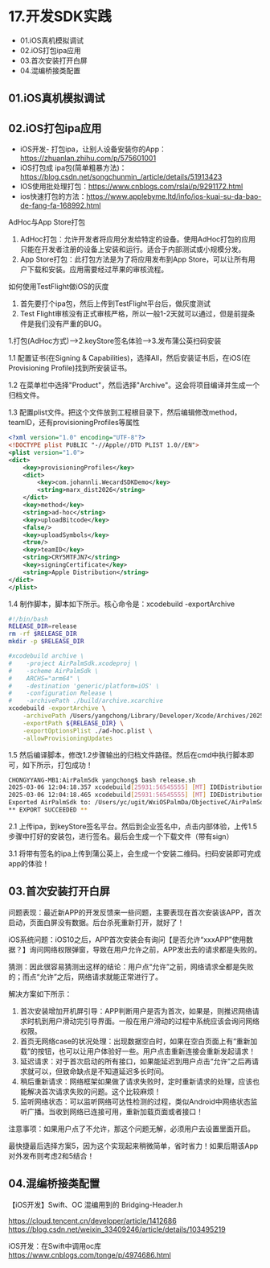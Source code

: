# 17.开发SDK实践
- 01.iOS真机模拟调试
- 02.iOS打包ipa应用
- 03.首次安装打开白屏
- 04.混编桥接类配置


## 01.iOS真机模拟调试




## 02.iOS打包ipa应用

- iOS开发- 打包ipa，让别人设备安装你的App：https://zhuanlan.zhihu.com/p/575601001
- iOS打包成 ipa包(简单粗暴方法)：https://blog.csdn.net/songchunmin_/article/details/51913423
- IOS使用批处理打包：https://www.cnblogs.com/rslai/p/9291172.html
- ios快速打包的方法：https://www.applebyme.ltd/info/ios-kuai-su-da-bao-de-fang-fa-168992.html

AdHoc与App Store打包

1. AdHoc打包：允许开发者将应用分发给特定的设备。使用AdHoc打包的应用只能在开发者注册的设备上安装和运行。适合于内部测试或小规模分发。 
2. App Store打包：此打包方法是为了将应用发布到App Store，可以让所有用户下载和安装。应用需要经过苹果的审核流程。

如何使用TestFlight做iOS的灰度

1. 首先要打个ipa包，然后上传到TestFlight平台后，做灰度测试
2. Test Flight审核没有正式审核严格，所以一般1-2天就可以通过，但是前提条件是我们没有严重的BUG。

1.打包(AdHoc方式)——>2.keyStore签名体验——>3.发布蒲公英扫码安装

1.1 配置证书(在Signing & Capabilities)，选择All，然后安装证书后，在iOS(在Provisioning Profile)找到所安装证书。

1.2 在菜单栏中选择"Product"，然后选择"Archive"。这会将项目编译并生成一个归档文件。

1.3 配置plist文件。把这个文件放到工程根目录下，然后编辑修改method，teamID，还有provisioningProfiles等属性

```xml
<?xml version="1.0" encoding="UTF-8"?>
<!DOCTYPE plist PUBLIC "-//Apple//DTD PLIST 1.0//EN">
<plist version="1.0">
<dict>
	<key>provisioningProfiles</key>
	<dict>
		<key>com.johannli.WecardSDKDemo</key>
		<string>marx_dist2026</string>
	</dict>
	<key>method</key>
	<string>ad-hoc</string>
	<key>uploadBitcode</key>
	<false/>
	<key>uploadSymbols</key>
	<true/>
	<key>teamID</key>
	<string>CRY5MTFJN7</string>
	<key>signingCertificate</key>
	<string>Apple Distribution</string>
</dict>
</plist>
```

1.4 制作脚本，脚本如下所示。核心命令是：xcodebuild -exportArchive

```bash
#!/bin/bash
RELEASE_DIR=release
rm -rf $RELEASE_DIR
mkdir -p $RELEASE_DIR

#xcodebuild archive \
#    -project AirPalmSdk.xcodeproj \
#    -scheme AirPalmSdk \
#    ARCHS="arm64" \
#    -destination 'generic/platform=iOS' \
#    -configuration Release \
#    -archivePath ./build/archive.xcarchive
xcodebuild -exportArchive \
    -archivePath /Users/yangchong/Library/Developer/Xcode/Archives/2025-03-06/AirPalmSdk.xcarchive \
    -exportPath ${RELEASE_DIR} \
    -exportOptionsPlist ./ad-hoc.plist \
    -allowProvisioningUpdates
```

1.5 然后编译脚本，修改1.2步骤输出的归档文件路径。然后在cmd中执行脚本即可，如下所示，打包成功！

```bash
CHONGYYANG-MB1:AirPalmSdk yangchong$ bash release.sh
2025-03-06 12:04:18.357 xcodebuild[25931:56545555] [MT] IDEDistribution: -[IDEDistributionLogging _createLoggingBundleAtPath:]: Created bundle at path "/var/folders/f1/12b2l4wx1cb_js9wm1zy_8z00000gn/T/AirPalmSdk_2025-03-06_12-04-18.356.xcdistributionlogs".
2025-03-06 12:04:18.465 xcodebuild[25931:56545555] [MT] IDEDistribution: Command line name "ad-hoc" is deprecated. Use "release-testing" instead.
Exported AirPalmSdk to: /Users/yc/ugit/WxiOSPalmDa/ObjectiveC/AirPalmSdk/release
** EXPORT SUCCEEDED **
```


2.1 上传ipa，到keyStore签名平台。然后到企业签名中，点击内部体验，上传1.5步骤中打好的安装包，进行签名。最后会生成一个下载文件（带有sign）

3.1 将带有签名的ipa上传到蒲公英上，会生成一个安装二维码。扫码安装即可完成app的体验！

## 03.首次安装打开白屏

问题表现：最近新APP的开发反馈来一些问题，主要表现在首次安装该APP，首次启动，页面白屏没有数据。后台杀死重新打开，就好了！

iOS系统问题：iOS10之后，APP首次安装会有询问【是否允许“xxxAPP”使用数据？】询问网络权限弹窗，导致在用户允许之前，APP发出去的请求都是失败的。

猜测：因此很容易猜测出这样的结论：用户点“允许”之前，网络请求全都是失败的；而点“允许”之后，网络请求就能正常进行了。

解决方案如下所示：

1. 首次安装增加开机屏引导：APP判断用户是否为首次，如果是，则推迟网络请求时机到用户滑动完引导界面。一般在用户滑动的过程中系统应该会询问网络权限。
2. 首页无网络case的状况处理：出现数据空白时，如果在空白页面上有“重新加载”的按钮，也可以让用户体验好一些。用户点击重新连接会重新发起请求！
3. 延迟请求：对于首次启动的所有接口，如果能延迟到用户点击“允许”之后再请求就可以，但致命缺点是不知道延迟多长时间。
4. 稍后重新请求：网络框架如果做了请求失败时，定时重新请求的处理，应该也能解决首次请求失败的问题。这个比较麻烦！
5. 监听网络状态：可以监听网络可达性检测的过程，类似Android中网络状态监听广播。当收到网络已连接可用，重新加载页面或者接口！

注意事项：如果用户点了不允许，那这个问题无解，必须用户去设置里面开启。

最快捷最后选择方案5，因为这个实现起来稍微简单，省时省力！如果后期该App对外发布则考虑2和5结合！

## 04.混编桥接类配置

【iOS开发】Swift、OC 混编用到的 Bridging-Header.h

https://cloud.tencent.cn/developer/article/1412686
https://blog.csdn.net/weixin_33409246/article/details/103495219


iOS开发：在Swift中调用oc库 https://www.cnblogs.com/tonge/p/4974686.html



